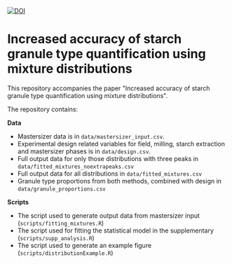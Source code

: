 [![DOI](https://zenodo.org/badge/81780225.svg)](https://zenodo.org/badge/latestdoi/81780225)

# Increased accuracy of starch granule type quantification using mixture distributions

This repository accompanies the paper "Increased accuracy of starch granule type quantification using mixture distributions".

The repository contains:

**Data**

- Mastersizer data is in `data/mastersizer_input.csv`. 
- Experimental design related variables for field, milling, starch extraction and mastersizer phases is in `data/design.csv`.
- Full output data for only those distributions with three peaks in `data/fitted_mixtures_noextrapeaks.csv`
- Full output data for all distributions in `data/fitted_mixtures.csv`
- Granule type proportions from both methods, combined with design in `data/granule_proportions.csv`

**Scripts**

- The script used to generate output data from mastersizer input (`scripts/fitting_mixtures.R`)
- The script used for fitting the statistical model in the supplementary (`scripts/supp_analysis.R`)
- The script used to generate an example figure (`scripts/distributionExample.R`)
